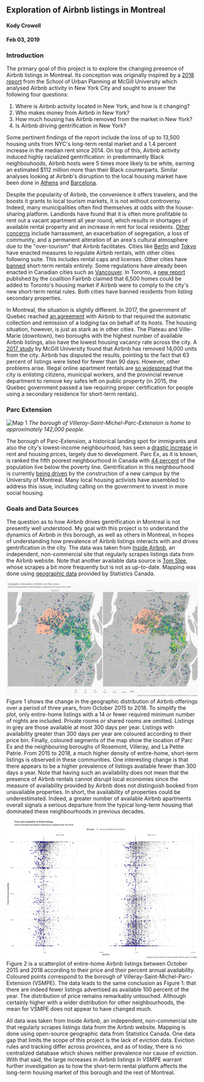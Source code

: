 ## Exploration of Airbnb listings in Montreal
#### Kody Crowell
#### Feb 03, 2019

### Introduction
The primary goal of this project is to explore the changing presence of Airbnb listings in Montreal. Its conception was originally inspired by a [2018 report](https://mcgill.ca/newsroom/files/newsroom/channels/attach/airbnb-report.pdf) from the School of Urban Planning at McGill University which analysed Airbnb activity in New York City and sought to answer the following four questions:

1. Where is Airbnb activity located in New York, and how is it changing?
2. Who makes money from Airbnb in New York?
3. How much housing has Airbnb removed from the market in New York?
4. Is Airbnb driving gentrification in New York?

Some pertinent findings of the report include the loss of up to 13,500 housing units from NYC's long-term rental market and a 1.4 percent increase in the median rent since 2014. On top of this, Airbnb activity induced highly racialized gentrification: in predominantly Black neighbouhoods, Airbnb hosts were 5 times more likely to be white, earning an estimated $112 million more than their Black counterparts. Similar analyses looking at Airbnb's disruption to the local housing market have been done in [Athens](https://medium.com/athenslivegr/mapping-the-dominance-of-airbnb-in-athens-4cb9e0657e80) and [Barcelona](https://towardsdatascience.com/statistical-overview-of-barcelonas-airbnb-market-83dc7d6be648).

Despite the popularity of Airbnb, the convenience it offers travelers, and the boosts it grants to local tourism markets, it is not without controversy. Indeed, many municipalities often find themselves at odds with the house-sharing platform. Landlords have found that it is often more profitable to rent out a vacant apartment all year round, which results in shortages of available rental property and an increase in rent for local residents. [Other concerns](https://www.bbc.com/news/business-45083954) include harrassment, an exacerbation of segregation, a loss of community, and a permanent alteration of an area's cultural atmosphere due to the "over-tourism" that Airbnb facilitates. Cities like [Berlin](https://www.bbc.com/news/av/technology-36185271/berlin-cracks-down-on-airbnb-rentals) and [Tokyo](https://www.bbc.com/news/business-44409187) have enacted measures to regulate Airbnb rentals, with other cities following suite. This includes rental caps and licenses. Other cities have [banned](https://www.nytimes.com/2018/06/23/world/europe/tourism-spain-airbnb-ban.html) short-term rentals entirely. Some regulations have already been enacted in Canadian cities such as [Vancouver](https://www.nytimes.com/2017/11/15/world/canada/vancouver-housing-airbnb.html?module=inline). In Toronto, a [new report](https://www.cbc.ca/news/canada/toronto/fairbnb-report-short-term-rentals-entire-homes-lost-1.4971332) published by the coalition Fairbnb claimed that 6,500 homes could be added to Toronto's housing market if Airbnb were to comply to the city's new short-term rental rules. Both cities have banned residents from listing secondary properties.

In Montreal, the situation is slightly different. In 2017, the government of Quebec reached [an agreement](
https://www.cbc.ca/news/canada/montreal/quebec-airbnb-hotel-tax-1.4266355) with Airbnb to that required the automatic collection and remission of a lodging tax on behalf of its hosts. The housing situation, however, is just as stark as in other cities. The Plateau and Ville-Marie (downtown), two boroughs with the highest number of available Airbnb listings, also have the lowest housing vacancy rate across the city. A [2017 study](https://globalnews.ca/news/4271771/montreal-borough-votes-to-restrict-airbnb-style-rentals-in-downtown-core/) by McGill University found that Airbnb has removed 14,000 units from the city. Airbnb has disputed the results, pointing to the fact that 63 percent of listings were listed for fewer than 90 days. However, other problems arise. Illegal online apartment rentals are [so widespread](https://globalnews.ca/news/4826933/montreal-airbnb-illegal-apartments/) that the city is enlisting citizens, municipal workers, and the provincial revenue department to remove key safes left on public property (in 2015, the Quebec government passed a law requiring proper certification for people using a secondary residence for short-term rentals). 

### Parc Extension
![Map 1](https://upload.wikimedia.org/wikipedia/commons/6/66/Carte_localisation_Montr%C3%A9al_-_Villeray%E2%80%93Saint-Michel%E2%80%93Parc-Extension.svg)
*The borough of Villeray-Saint-Michel-Parc-Extension is home to approximately 142,000 people.*

The borough of Parc-Extension, a historical landing spot for immigrants and also the city's lowest-income neighbourhood, has seen a [drastic increase](https://www.cbc.ca/news/canada/montreal/parc-extension-gentrification-universite-de-montreal-1.4650697) in rent and housing prices, largely due to development. Parc Ex, as it is known, is ranked the fifth poorest neighbourhood in Canada with [44 percent](http://www.centraide-mtl.org/documents/5779/upload/documents/PortraitDeTerritoire_VilleraySaintMichel_Parc-Extension-Ang_1.pdf) of the population live below the poverty line. Gentrification in this neighbourhood is currently [being driven](https://www.nationalobserver.com/2018/12/11/features/new-university-campus-squeezing-montreals-poorest-neighbourhood?fbclid=IwAR3WPFMGHPIpkohXBTcCjrFy7GL5U0mHr8QlczXxG5DMqXjALGgrTC5du-c) by the construction of a new campus by the University of Montreal. Many local housing activists have assembled to address this issue, including calling on the government to invest in more social housing.

### Goals and Data Sources
The question as to how Airbnb drives gentrification in Montreal is not presently well understood. My goal with this project is to understand the dynamics of Airbnb in this borough, as well as others in Montreal, in hopes of understanding how prevalence of Airbnb listings interacts with and drives gentrification in the city. The data was taken from [Inside Airbnb](http://insideairbnb.com/get-the-data.html), an independent, non-commercial site that regularly scrapes listings data from the Airbnb website. Note that another available data source is [Tom Slee](http://tomslee.net/airbnb-data-collection-get-the-data), whose scrapes a bit more frequently but is not as up-to-date. Mapping was done using [geographic data](http://www12.statcan.gc.ca/census-recensement/2011/geo/bound-limit/files-fichiers/2016/lfsa000b16a_e.zip) provided by Statistics Canada.

![Figure 2](https://raw.githubusercontent.com/eisengrim/airbnb/master/airbnb-colonization-1.png) Figure 1 shows the change in the geographic distribution of Airbnb offerings over a period of three years, from October 2015 to 2018. To simplify the plot, only entire-home listings with a 14 or fewer required minimum number of nights are included. Private rooms or shared rooms are omitted. Listings in grey are those available at most 300 days per year. Listings with availability greater than 300 days per year are coloured according to their price bin. Finally, coloured segments of the map show the location of Parc Ex and the neighbouring boroughs of Rosemont, Villeray, and La Petite Patrie. From 2015 to 2018, a much higher density of entire-home, short-term listings is observed in these communities. One interesting change is that there appears to be a higher prevalence of listings available fewer than 300 days a year. Note that having such an availability does not mean that the presence of Airbnb rentals cannot disrupt local economies since the measure of availability provided by Airbnb does not distinguish booked from unavailable properties.  In short, the availability of properties could be underestimated. Indeed, a greater number of available Airbnb apartments overall signals a serious departure from the typical long-term housing that dominated these neighbourhoods in previous decades.

![Figure 1](https://raw.githubusercontent.com/eisengrim/airbnb/master/airbnb-availability-2.png) Figure 2 is a scatterplot of entire-home Airbnb listings between October 2015 and 2018 according to their price and their percent annual availability. Coloured points correspond to the borough of Villeray-Saint-Michel-Parc-Extension (VSMPE). The data leads to the same conclusion as Figure 1: that there are indeed fewer listings advertised as available 100 percent of the year. The distribution of price remains remarkably untouched. Although certainly higher with a wider distribution for other neighbourhoods, the mean for VSMPE does not appear to have changed much.

All data was taken from Inside Airbnb, an independent, non-commercial site that regularly scrapes listings data from the Airbnb website. Mapping is done using open-source geographic data from Statistics Canada. One data gap that limits the scope of this project is the lack of eviction data. Eviction rules and tracking differ across provinces, and as of today, there is no centralized database which shows neither prevalence nor cause of eviction. With that said, the large increases in Airbnb listings in VSMPE warrant further investigation as to how the short-term rental platform affects the long-term housing market of this borough and the rest of Montreal. 
